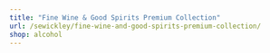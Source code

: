 ```yaml
---
title: "Fine Wine & Good Spirits Premium Collection"
url: /sewickley/fine-wine-and-good-spirits-premium-collection/
shop: alcohol
---
```


